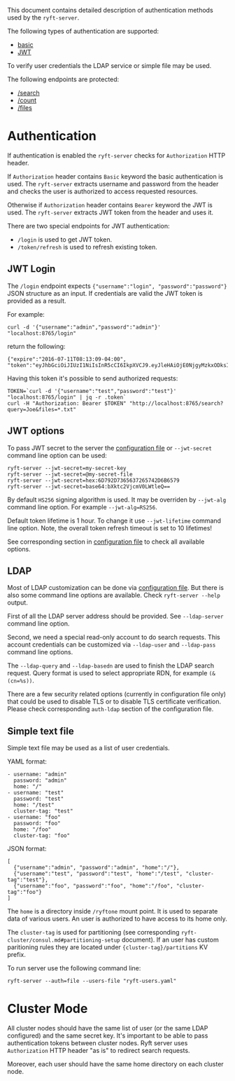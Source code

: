 This document contains detailed description of authentication methods used by the `ryft-server`.

The following types of authentication are supported:

- [basic](https://en.wikipedia.org/wiki/Basic_access_authentication)
- [JWT](https://jwt.io/introduction/)

To verify user credentials the LDAP service or simple file may be used.

The following endpoints are protected:

- [/search](./rest/search.md#search)
- [/count](./rest/search.md#count)
- [/files](./rest/files.md)


# Authentication

If authentication is enabled the `ryft-server` checks for `Authorization` HTTP header.

If `Authorization` header contains `Basic` keyword the basic authentication is used.
The `ryft-server` extracts username and password from the header and checks the user
is authorized to access requested resources.

Otherwise if `Authorization` header contains `Bearer` keyword the JWT is used.
The `ryft-server` extracts JWT token from the header and uses it.

There are two special endpoints for JWT authentication:

- `/login` is used to get JWT token.
- `/token/refresh` is used to refresh existing token.

## JWT Login

The `/login` endpoint expects `{"username":"login", "password":"password"}` JSON
structure as an input. If credentials are valid the JWT token is provided as a result.

For example:

```{.sh}
curl -d '{"username":"admin","password":"admin"}' "localhost:8765/login"
```

return the following:

```{.json}
{"expire":"2016-07-11T08:13:09-04:00",
"token":"eyJhbGciOiJIUzI1NiIsInR5cCI6IkpXVCJ9.eyJleHAiOjE0NjgyMzkxODksImlkIjoiYWRtaW4iLCJvcmlnX2lhdCI6MTQ2ODIzNTU4OX0.X_sO1pimiDQ9XGg37PzTYIB9ohu4DJM8VG9lgqd4sqg"}
```

Having this token it's possible to send authorized requests:

```{.sh}
TOKEN=`curl -d '{"username":"test","password":"test"}' "localhost:8765/login" | jq -r .token`
curl -H "Authorization: Bearer $TOKEN" "http://localhost:8765/search?query=Joe&files=*.txt"
```

## JWT options

To pass JWT secret to the server the [configuration file](./run.md#authentication-server-configuration)
or `--jwt-secret` command line option can be used:

```{.sh}
ryft-server --jwt-secret=my-secret-key
ryft-server --jwt-secret=@my-secret-file
ryft-server --jwt-secret=hex:6D792D7365637265742D6B6579
ryft-server --jwt-secret=base64:bXktc2VjcmV0LWtleQ==
```

By default `HS256` signing algorithm is used.
It may be overriden by `--jwt-alg` command line option.
For example `--jwt-alg=RS256`.

Default token lifetime is 1 hour.
To change it use `--jwt-lifetime` command line option.
Note, the overall token refresh timeout is set to 10 lifetimes!

See corresponding section in [configuration file](./run.md#authentication-server-configuration) to check all available options.


## LDAP

Most of LDAP customization can be done via [configuration file](./run.md#authentication-server-configuration).
But there is also some command line options are available.
Check `ryft-server --help` output.

First of all the LDAP server address should be provided.
See `--ldap-server` command line option.

Second, we need a special read-only account to do search requests.
This account credentials can be customized via `--ldap-user` and `--ldap-pass`
command line options.

The `--ldap-query` and `--ldap-basedn` are used to finish the LDAP search request.
Query format is used to select appropriate RDN, for example `(&(cn=%s))`.

There are a few security related options (currently in configuration file only)
that could be used to disable TLS or to disable TLS certificate verification.
Please check corresponding `auth-ldap` section of the configuration file.


## Simple text file

Simple text file may be used as a list of user credentials.

YAML format:

```{.yaml}
- username: "admin"
  password: "admin"
  home: "/"
- username: "test"
  password: "test"
  home: "/test"
  cluster-tag: "test"
- username: "foo"
  password: "foo"
  home: "/foo"
  cluster-tag: "foo"
```

JSON format:

```{.json}
[
  {"username":"admin", "password":"admin", "home":"/"},
  {"username":"test", "password":"test", "home":"/test", "cluster-tag":"test"},
  {"username":"foo", "password":"foo", "home":"/foo", "cluster-tag":"foo"}
]
```

The `home` is a directory inside `/ryftone` mount point.
It is used to separate data of various users.
An user is authorized to have access to its home only.

The `cluster-tag` is used for partitioning (see corresponding `ryft-cluster/consul.md#partitioning-setup` document).
If an user has custom paritioning rules they are located under `{cluster-tag}/partitions` KV prefix.

To run server use the following command line:

```{.sh}
ryft-server --auth=file --users-file "ryft-users.yaml"
```


# Cluster Mode

All cluster nodes should have the same list of user (or the same LDAP configured)
and the same secret key. It's important to be able to pass authentication tokens
between cluster nodes. Ryft server uses `Authorization` HTTP header "as is" to
redirect search requests.

Moreover, each user should have the same home directory on each cluster node.
